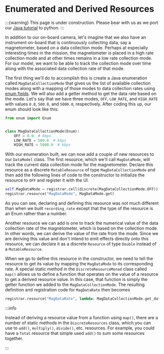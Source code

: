 # Enumerated and Derived Resources

:::{warning}
This page is under construction. Please bear with us as we port
our [Java tutorial](https://nasa-ammos.github.io/aerie-docs/tutorials/mission-modeling/introduction/) to python.
:::

In addition to our on-board camera, let's imagine that we also have an instrument on-board that is continuously
collecting data, say a magnetometer, based on a data collection mode. Perhaps at especially interesting times in the
mission, the magnetometer is placed in a high rate collection mode and at other times remains in a low rate collection
mode. For our model, we want to be able to track the collection mode over time along with the associated data collection
rate of that mode.

The first thing we'll do to accomplish this is create a Java enumeration called `MagDataCollectionMode` that gives us
the list of available collection modes along with a mapping of those modes to data collection rates
using [enum fields](https://issac88.medium.com/java-enum-fields-methods-constructors-3a19256f58b). We will also add a
getter method to get the data rate based on the mode. Let's say that we have three modes, `OFF`, `LOW_RATE`,
and `HIGH_RATE` with values `0.0`, `500.0`, and `5000.0`, respectively. After coding this up, our enum should look like
this:

```python
from enum import Enum


class MagDataCollectionMode(Enum):
    OFF = 0.0  # kbps
    LOW_RATE = 500.0  # kbps
    HIGH_RATE = 5000.0  # kbps
```

With our enumeration built, we can now add a couple of new resources to our `DataModel` class. The first resource, which
we'll call `MagDataMode`, will track the current data collection mode for the magnetometer. Declare this resource as a
discrete `MutableResource` of type `MagDataCollectionMode` and then add the following lines of code to the constructor
to initialize the resource to `OFF` and register it with the UI.

```python
self.MagDataMode = registrar.cell(discrete(MagDataCollectionMode.OFF));
registrar.resource("MagDataMode", MagDataMode.get)
```

As you can see, declaring and defining this resource was not much different than when we built `recording_rate` except
that the type of the resource is an Enum rather than a number.

Another resource we can add is one to track the numerical value of the data collection rate of the magnetometer, which
is based on the collection mode. In other words, we can derive the value of the rate from the mode. Since we are
deriving this value and don't intend to emit effects directly onto this resource, we can declare it as a
discrete `Resource` of type `Double` instead of a `MutableResource`.

When we go to define this resource in the constructor, we need to tell the resource to get its value by mapping
the `MagDataMode` to its corresponding rate. A special static method in the `DiscreteResourceMonad` class called `map()`
allows us to define a function that operates on the value of a resource to get a derived resource value. In this case,
that function is simply the getter function we added to the `MagDataCollectionMode`. The resulting definition and
registration code for `MagDataRate` then becomes

```python
registrar.resource("MagDataRate", lambda: MagDataCollectionMode.get_data_rate(MagDataRate.get()));
```

:::info

Instead of deriving a resource value from a function using `map()`, there are a number of static methods in
the `DiscreteResources` class, which you can use to `add()`, `multiply()`, `divide()`, etc. resources. For example, you
could have a `Total` resource that simple used `add()` to sum some resources together.

:::
